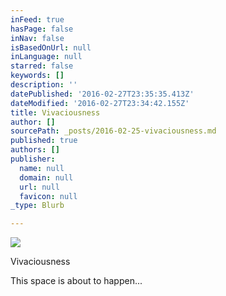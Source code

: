 ```yaml
---
inFeed: true
hasPage: false
inNav: false
isBasedOnUrl: null
inLanguage: null
starred: false
keywords: []
description: ''
datePublished: '2016-02-27T23:35:35.413Z'
dateModified: '2016-02-27T23:34:42.155Z'
title: Vivaciousness
author: []
sourcePath: _posts/2016-02-25-vivaciousness.md
published: true
authors: []
publisher:
  name: null
  domain: null
  url: null
  favicon: null
_type: Blurb

---
```

![](https://the-grid-user-content.s3-us-west-2.amazonaws.com/c97b3e04-e53c-4f64-8aad-b9478da5c7ef.jpg)

Vivaciousness

This space is about to happen...
